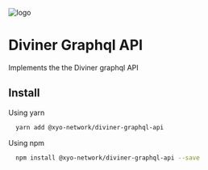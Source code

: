 [logo]: https://www.xy.company/img/home/logo_xy.png

![logo]

# Diviner Graphql API

Implements the the Diviner graphql API

## Install

Using yarn

```sh
  yarn add @xyo-network/diviner-graphql-api
```

Using npm

```sh
  npm install @xyo-network/diviner-graphql-api --save
```